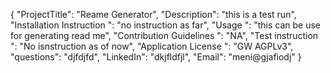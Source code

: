 {
	"ProjectTitle": "Reame Generator",
	"Description": "this is a test run",
	"Installation Instruction ": "no instruction as far",
	"Usage ": "this can be use for generating read me",
	"Contribution Guidelines ": "NA",
	"Test instruction  ": "No isnstruction as of now",
	"Application License  ": "GW AGPLv3",
	"questions": "djfdjfd",
	"LinkedIn": "dkjfldfjl",
	"Email": "meni@gjafiodj"
}